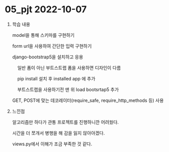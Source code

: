 # 05_pjt 2022-10-07

1. 학습 내용
   
   model을 통해 스키마를 구현하기
   
   form url을 사용하여 간단한 입력 구현하기
   
   django-bootstrap5을 설치하고 응용
   
       일반 폼이 아닌 부트스트랩 폼을 사용하면 디자인이 다름
   
       pip install 설치 후 installed app 에 추가
   
       부트스트랩을 사용하기전 맨 위 load bootsrtap5 추가
   
   GET, POST에 맞는 데코레이터(require_safe, require_http_methods 등) 사용

2. 느낀점
   
   알고리즘만 하다가 관통 프로젝트를 진행하니깐 어려웠다.
   
   시간을 더 쪼개서 병행을 해 감을 잃지 않아야겠다.
   
   views.py에서 이해가 조금 부족한 것 같다.


